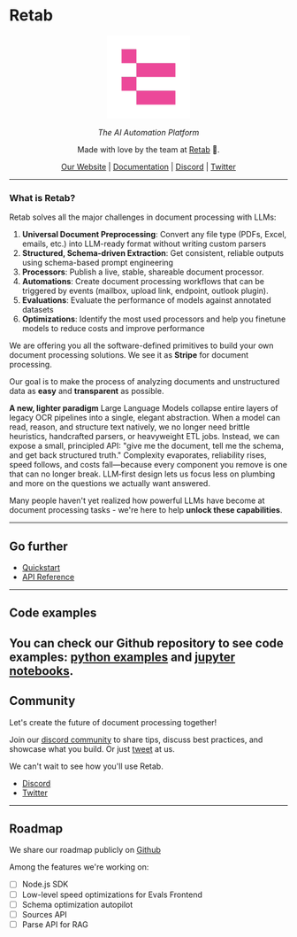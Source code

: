 # Retab

<div align="center" style="margin-bottom: 1em;">

<img src="https://raw.githubusercontent.com/Retab-dev/retab/refs/heads/main/assets/retab-logo.png" alt="Retab Logo" width="150">


  *The AI Automation Platform*

Made with love by the team at [Retab](https://retab.com) 🤍.

[Our Website](https://retab.com) | [Documentation](https://docs.retab.com/get-started/introduction) | [Discord](https://discord.com/invite/vc5tWRPqag) | [Twitter](https://x.com/retabdev)


</div>


---

### What is Retab?

Retab solves all the major challenges in document processing with LLMs:

1. **Universal Document Preprocessing**: Convert any file type (PDFs, Excel, emails, etc.) into LLM-ready format without writing custom parsers
2. **Structured, Schema-driven Extraction**: Get consistent, reliable outputs using schema-based prompt engineering
3. **Processors**: Publish a live, stable, shareable document processor.
4. **Automations**: Create document processing workflows that can be triggered by events (mailbox, upload link, endpoint, outlook plugin).
5. **Evaluations**: Evaluate the performance of models against annotated datasets
6. **Optimizations**: Identify the most used processors and help you finetune models to reduce costs and improve performance

We are offering you all the software-defined primitives to build your own document processing solutions. We see it as **Stripe** for document processing.

Our goal is to make the process of analyzing documents and unstructured data as **easy** and **transparent** as possible.

**A new, lighter paradigm**
Large Language Models collapse entire layers of legacy OCR pipelines into a single, elegant abstraction. When a model can read, reason, and structure text natively, we no longer need brittle heuristics, handcrafted parsers, or heavyweight ETL jobs. Instead, we can expose a small, principled API: "give me the document, tell me the schema, and get back structured truth." Complexity evaporates, reliability rises, speed follows, and costs fall—because every component you remove is one that can no longer break. LLM‑first design lets us focus less on plumbing and more on the questions we actually want answered.

Many people haven't yet realized how powerful LLMs have become at document processing tasks - we're here to help **unlock these capabilities**.

---

## Go further

* [Quickstart](/get-started/quickstart)
* [API Reference](/api-reference/introduction)

---

## Code examples

## You can check our Github repository to see code examples: [python examples](https://github.com/Retab-dev/retab/tree/main/examples) and [jupyter notebooks](https://github.com/Retab-dev/retab-nodejs/tree/main/notebooks).

## Community

Let's create the future of document processing together!

Join our [discord community](https://discord.com/invite/vc5tWRPqag) to share tips, discuss best practices, and showcase what you build. Or just [tweet](https://x.com/retabdev) at us.

We can't wait to see how you'll use Retab.

* [Discord](https://discord.com/invite/vc5tWRPqag)
* [Twitter](https://x.com/retabdev)

---

## Roadmap

We share our roadmap publicly on [Github](https://github.com/Retab-dev/retab)

Among the features we're working on:

* [ ] Node.js SDK
* [ ] Low-level speed optimizations for Evals Frontend
* [ ] Schema optimization autopilot
* [ ] Sources API
* [ ] Parse API for RAG
